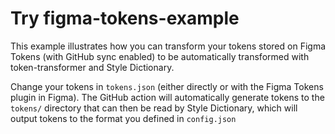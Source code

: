 # Try figma-tokens-example

This example illustrates how you can transform your tokens stored on Figma Tokens (with GitHub sync enabled) to be automatically transformed with token-transformer and Style Dictionary.

Change your tokens in `tokens.json` (either directly or with the Figma Tokens plugin in Figma). The GitHub action will automatically generate tokens to the `tokens/` directory that can then be read by Style Dictionary, which will output tokens to the format you defined in `config.json`
